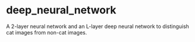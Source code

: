 # deep_neural_network
A 2-layer neural network and an L-layer deep neural network to distinguish cat images from non-cat images.
